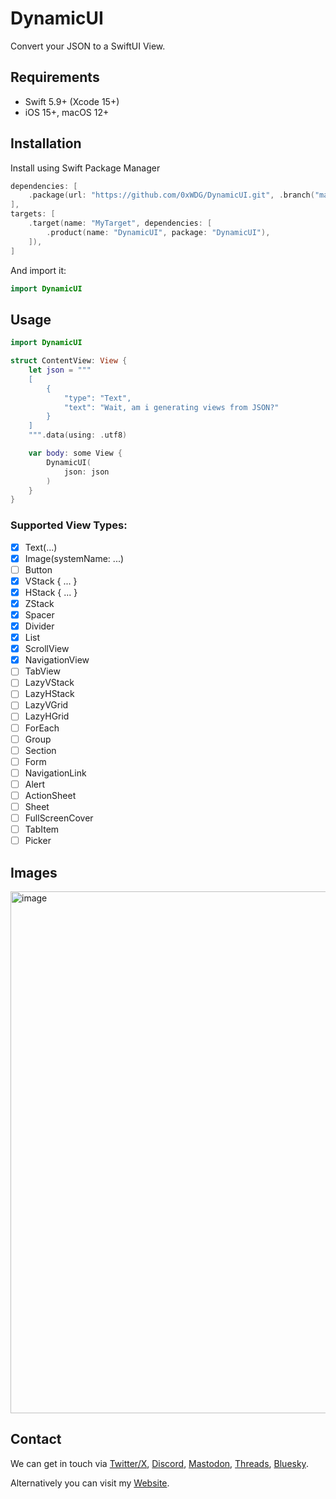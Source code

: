 # DynamicUI

Convert your JSON to a SwiftUI View.

## Requirements

- Swift 5.9+ (Xcode 15+)
- iOS 15+, macOS 12+

## Installation

Install using Swift Package Manager

```swift
dependencies: [
    .package(url: "https://github.com/0xWDG/DynamicUI.git", .branch("main")),
],
targets: [
    .target(name: "MyTarget", dependencies: [
        .product(name: "DynamicUI", package: "DynamicUI"),
    ]),
]
```

And import it:
```swift
import DynamicUI
```

## Usage

```swift
import DynamicUI

struct ContentView: View {
    let json = """
    [
        {
            "type": "Text",
            "text": "Wait, am i generating views from JSON?"
        }
    ]
    """.data(using: .utf8)

    var body: some View {
        DynamicUI(
            json: json
        )
    }
}
```

### Supported View Types:
- [x] Text(...)
- [x] Image(systemName: ...)
- [ ] Button
- [x] VStack { ... }
- [x] HStack { ... }
- [x] ZStack
- [x] Spacer
- [x] Divider
- [x] List
- [x] ScrollView
- [x] NavigationView
- [ ] TabView
- [ ] LazyVStack
- [ ] LazyHStack
- [ ] LazyVGrid
- [ ] LazyHGrid
- [ ] ForEach
- [ ] Group
- [ ] Section
- [ ] Form
- [ ] NavigationLink
- [ ] Alert
- [ ] ActionSheet
- [ ] Sheet
- [ ] FullScreenCover
- [ ] TabItem
- [ ] Picker

## Images

<img width="835" alt="image" src="https://github.com/0xWDG/DynamicUI/assets/1290461/02e2d735-5496-4b68-a428-9e03815bf4d6">

## Contact

We can get in touch via [Twitter/X](https://twitter.com/0xWDG), [Discord](https://discordapp.com/users/918438083861573692), [Mastodon](https://iosdev.space/@0xWDG), [Threads](https://threads.net/@0xwdg), [Bluesky](https://bsky.app/profile/0xwdg.bsky.social).

Alternatively you can visit my [Website](https://wesleydegroot.nl).
